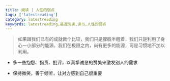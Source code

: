 ```yaml
---
title: 阅读 | 人性的弱点
tags: ['latestreading']
category: latestreading
keywords: latestreading,最近阅读,读书,人性的弱点
---
```


> 如果跟我们已有的成就做个比较，我们只是朦胧半醒着，我们只是利用了身心一小部分的能源。我们在极限之内，尚有更多的能源，可是习惯地不加以利用。

- 多一些抱怨、指责、批评，以真挚诚恳的赞美来激发别人的需求

- 保持微笑，善于倾听，让对方感到自己很重要
